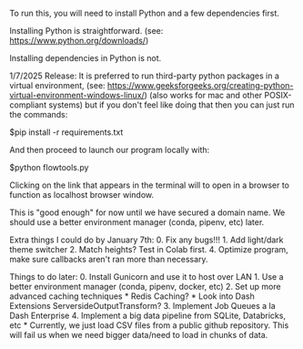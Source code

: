To run this, you will need to install Python and a few dependencies first.

Installing Python is straightforward. 
(see: https://www.python.org/downloads/)

Installing dependencies in Python is not. 

1/7/2025 Release:
It is preferred to run third-party python packages in a virtual environment,
(see: https://www.geeksforgeeks.org/creating-python-virtual-environment-windows-linux/)
(also works for mac and other POSIX-compliant systems)
but if you don't feel like doing that then you can just run the commands:

 $pip install -r requirements.txt 
 
And then proceed to launch our program locally with:

 $python flowtools.py 

Clicking on the link that appears in the terminal will to open in a
browser to function as localhost browser window.

This is "good enough" for now until we have secured a domain name. 
We should use a better environment manager (conda, pipenv, etc) later.

Extra things I could do by January 7th:
    0. Fix any bugs!!!
    1. Add light/dark theme switcher
    2. Match heights? Test in Colab first. 
    4. Optimize program, make sure callbacks aren't ran more than necessary. 


Things to do later:
    0. Install Gunicorn and use it to host over LAN
    1. Use a better environment manager (conda, pipenv, docker, etc)
    2. Set up more advanced caching techniques
        * Redis Caching?
        * Look into Dash Extensions ServersideOutputTransform? 
    3. Implement Job Queues a la Dash Enterprise
    4. Implement a big data pipeline from SQLite, Databricks, etc
        * Currently, we just load CSV files from a public github repository.
          This will fail us when we need bigger data/need to load in chunks of data.